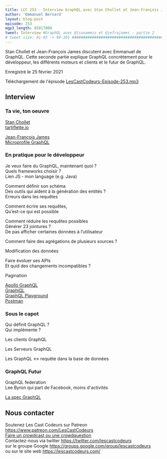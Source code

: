 ```yaml
---
title: LCC 253 - Interview GraphQL avec Stan Chollet et Jean-François James - partie 2 
author: 'Emmanuel Bernard'
layout: blog-post
episode: 253
mgp3_length: 85017000
tweet: Interview #GraphQL avec @tsunammis et @jefrajames - partie 2
# tweet size: 91-93 -> 99-101 #######################################################################
---
```

Stan Chollet et Jean-François James discutent avec Emmanuel de GraphQL.
Cette seconde partie explique GraphQL concrètement pour le développeur, les différents moteurs et clients et le futur de GraphQL.

Enregistré le 25 février 2021  

Téléchargement de l'épisode [LesCastCodeurs-Episode-253.mp3](http://traffic.libsyn.com/lescastcodeurs/LesCastCodeurs-Episode-253.mp3)  

## Interview

### Ta vie, ton oeuvre

[Stan Chollet](https://twitter.com/tsunammis)  
[tartiflette.io](https://tartiflette.io/)

[Jean-François James](https://twitter.com/jefrajames)  
[Microprofile GraphQL](https://github.com/eclipse/microprofile-graphql)  

### En pratique pour le développeur

Je veux faire du GraphQL, maintenant quoi ?  
Quels frameworks choisir ?  
Lien JS - mon language (e.g. Java)

Comment définir son schéma  
Des outils qui aident à la génération des entités ?  
Erreurs dans les requêtes  

Comment écrire ses requêtes,  
Qu’est-ce qui est possible  

Comment réduire les requêtes possibles  
Générer 23 jointures ?  
De pas afficher certaines données à l’utilisateur  

Comment faire des agrégations de plusieurs sources ?

Modification des données

Faire évoluer ses APIs  
Et quid des changements incompatibles ?

Pagination

[Apollo GraphQL](https://www.apollographql.com/)  
[GraphiQL](https://github.com/graphql/graphiql)  
[GraphQL Playground](https://www.electronjs.org/apps/graphql-playground)  
[Postman](https://www.postman.com/graphql/)

### Sous le capot

Qui définit GraphQL ?  
Qui implémente ?  

Les clients GraphQL

Les Serveurs GraphQL

Les GraphQL <-> requête dans la base de données

### GraphQL Futur

GraphQL federation  
Lee Byron qui part de Facebook, moins d'activités

[La spec GraphQL](https://github.com/graphql/graphql-spec)  

## Nous contacter

Soutenez Les Cast Codeurs sur Patreon <https://www.patreon.com/LesCastCodeurs>  
[Faire un crowdcast ou une crowdquestion](https://lescastcodeurs.com/crowdcasting/)  
Contactez-nous via twitter <https://twitter.com/lescastcodeurs>  
sur le groupe Google <https://groups.google.com/group/lescastcodeurs>  
ou sur le site web <https://lescastcodeurs.com/>
